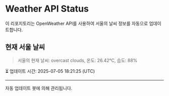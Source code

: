 
# Weather API Status

이 리포지토리는 OpenWeather API를 사용하여 서울의 날씨 정보를 자동으로 업데이트합니다.

## 현재 서울 날씨
> 서울의 현재 날씨: overcast clouds, 온도: 26.42°C, 습도: 88%

⏳ 업데이트 시간: 2025-07-05 18:21:25 (UTC)

---
자동 업데이트 봇에 의해 관리됩니다.
